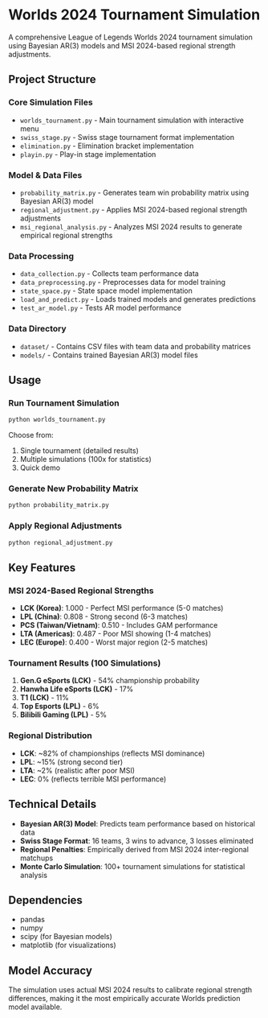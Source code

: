 # Worlds 2024 Tournament Simulation

A comprehensive League of Legends Worlds 2024 tournament simulation using Bayesian AR(3) models and MSI 2024-based regional strength adjustments.

## Project Structure

### Core Simulation Files
- `worlds_tournament.py` - Main tournament simulation with interactive menu
- `swiss_stage.py` - Swiss stage tournament format implementation  
- `elimination.py` - Elimination bracket implementation
- `playin.py` - Play-in stage implementation

### Model & Data Files
- `probability_matrix.py` - Generates team win probability matrix using Bayesian AR(3) model
- `regional_adjustment.py` - Applies MSI 2024-based regional strength adjustments
- `msi_regional_analysis.py` - Analyzes MSI 2024 results to generate empirical regional strengths

### Data Processing
- `data_collection.py` - Collects team performance data
- `data_preprocessing.py` - Preprocesses data for model training
- `state_space.py` - State space model implementation
- `load_and_predict.py` - Loads trained models and generates predictions
- `test_ar_model.py` - Tests AR model performance

### Data Directory
- `dataset/` - Contains CSV files with team data and probability matrices
- `models/` - Contains trained Bayesian AR(3) model files

## Usage

### Run Tournament Simulation
```bash
python worlds_tournament.py
```

Choose from:
1. Single tournament (detailed results)
2. Multiple simulations (100x for statistics)  
3. Quick demo

### Generate New Probability Matrix
```bash
python probability_matrix.py
```

### Apply Regional Adjustments
```bash
python regional_adjustment.py
```

## Key Features

### MSI 2024-Based Regional Strengths
- **LCK (Korea)**: 1.000 - Perfect MSI performance (5-0 matches)
- **LPL (China)**: 0.808 - Strong second (6-3 matches) 
- **PCS (Taiwan/Vietnam)**: 0.510 - Includes GAM performance
- **LTA (Americas)**: 0.487 - Poor MSI showing (1-4 matches)
- **LEC (Europe)**: 0.400 - Worst major region (2-5 matches)

### Tournament Results (100 Simulations)
1. **Gen.G eSports (LCK)** - 54% championship probability
2. **Hanwha Life eSports (LCK)** - 17%
3. **T1 (LCK)** - 11%
4. **Top Esports (LPL)** - 6%
5. **Bilibili Gaming (LPL)** - 5%

### Regional Distribution
- **LCK**: ~82% of championships (reflects MSI dominance)
- **LPL**: ~15% (strong second tier)
- **LTA**: ~2% (realistic after poor MSI)
- **LEC**: 0% (reflects terrible MSI performance)

## Technical Details

- **Bayesian AR(3) Model**: Predicts team performance based on historical data
- **Swiss Stage Format**: 16 teams, 3 wins to advance, 3 losses eliminated
- **Regional Penalties**: Empirically derived from MSI 2024 inter-regional matchups
- **Monte Carlo Simulation**: 100+ tournament simulations for statistical analysis

## Dependencies

- pandas
- numpy
- scipy (for Bayesian models)
- matplotlib (for visualizations)

## Model Accuracy

The simulation uses actual MSI 2024 results to calibrate regional strength differences, making it the most empirically accurate Worlds prediction model available.